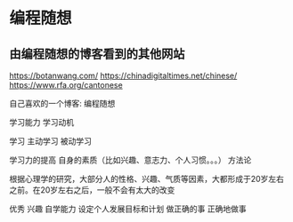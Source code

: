 # 编程随想

## 由编程随想的博客看到的其他网站
https://botanwang.com/
https://chinadigitaltimes.net/chinese/
https://www.rfa.org/cantonese

自己喜欢的一个博客: 编程随想

学习能力 学习动机

学习
    主动学习
    被动学习

学习力的提高
    自身的素质（比如兴趣、意志力、个人习惯。。。）
    方法论

根据心理学的研究，大部分人的性格、兴趣、气质等因素，大都形成于20岁左右之前。在20岁左右之后，一般不会有太大的改变

优秀
    兴趣
    自学能力
    设定个人发展目标和计划
    做正确的事
    正确地做事

